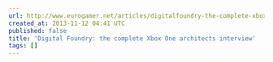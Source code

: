 ```yaml
---
url: http://www.eurogamer.net/articles/digitalfoundry-the-complete-xbox-one-interview
created_at: 2013-11-12 04:41 UTC
published: false
title: 'Digital Foundry: the complete Xbox One architects interview'
tags: []
---
```



